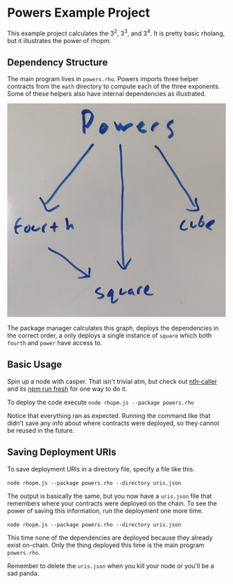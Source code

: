 # Powers Example Project

This example project calculates the 3<sup>2</sup>, 3<sup>3</sup>, and 3<sup>4</sup>. It is pretty basic rholang, but it illustrates the power of rhopm.

## Dependency Structure

The main program lives in `powers.rho`. Powers imports three helper contracts from the `math` directory to compute each of the three exponents. Some of these helpers also have internal dependencies as illustrated.

![Dependency graph for powers example](graph.jpg)

The package manager calculates this graph, deploys the dependencies in the correct order, a only deploys a single instance of `square` which both `fourth` and `power` have access to.

## Basic Usage

Spin up a node with casper. That isn't trivial atm, but check out [nth-caller](https://github.com/JoshOrndorff/nth-caller-game) and its [npm run fresh](https://github.com/JoshOrndorff/nth-caller-game/blob/master/package.json#L8) for one way to do it.

To deploy the code execute `node rhopm.js --package powers.rho`

Notice that everything ran as expected. Running the command like that didn't save any info about where contracts were deployed, so they cannot be reused in the future.

## Saving Deployment URIs
To save deployment URIs in a directory file, specify a file like this.

`node rhopm.js --package powers.rho --directory uris.json`

The output is basically the same, but you now have a `uris.json` file that remembers where your contracts were deployed on the chain. To see the power of saving this information, run the deployment one more time.

`node rhopm.js --package powers.rho --directory uris.json`

This time none of the dependencies are deployed because they already exist on-chain. Only the thing deployed this time is the main program `powers.rho`.

Remember to delete the `uris.json` when you kill your node or you'll be a sad panda.
